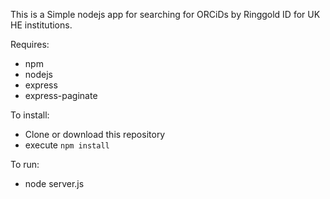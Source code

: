 This is a Simple nodejs app for searching for ORCiDs by Ringgold ID for UK HE institutions.

Requires:

* npm
* nodejs
* express
* express-paginate

To install:
* Clone or download this repository
* execute `npm install`

To run:
* node server.js